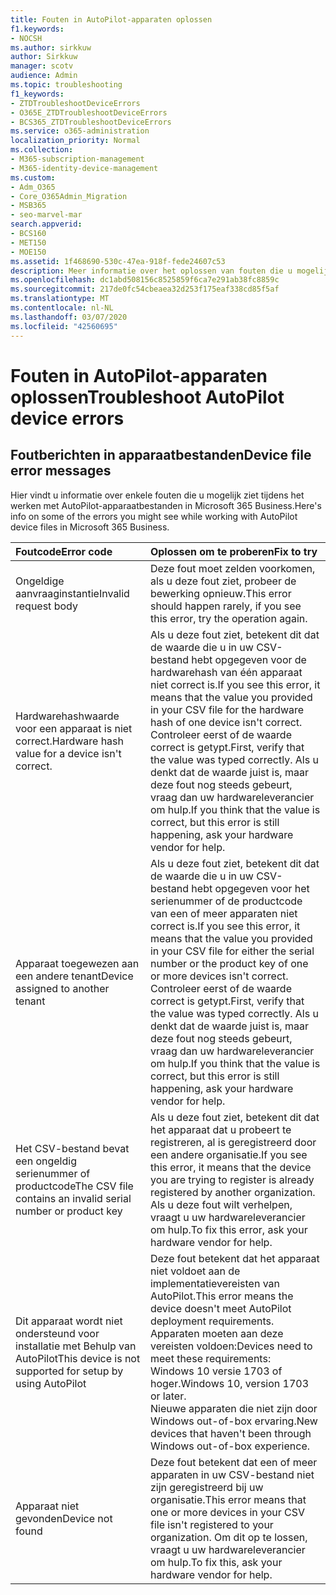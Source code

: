 ```yaml
---
title: Fouten in AutoPilot-apparaten oplossen
f1.keywords:
- NOCSH
ms.author: sirkkuw
author: Sirkkuw
manager: scotv
audience: Admin
ms.topic: troubleshooting
f1_keywords:
- ZTDTroubleshootDeviceErrors
- O365E_ZTDTroubleshootDeviceErrors
- BCS365_ZTDTroubleshootDeviceErrors
ms.service: o365-administration
localization_priority: Normal
ms.collection:
- M365-subscription-management
- M365-identity-device-management
ms.custom:
- Adm_O365
- Core_O365Admin_Migration
- MSB365
- seo-marvel-mar
search.appverid:
- BCS160
- MET150
- MOE150
ms.assetid: 1f468690-530c-47ea-918f-fede24607c53
description: Meer informatie over het oplossen van fouten die u mogelijk ziet tijdens het werken met AutoPilot-apparaatbestanden in Microsoft 365 Business.
ms.openlocfilehash: dc1abd508156c8525859f6ca7e291ab38fc8859c
ms.sourcegitcommit: 217de0fc54cbeaea32d253f175eaf338cd85f5af
ms.translationtype: MT
ms.contentlocale: nl-NL
ms.lasthandoff: 03/07/2020
ms.locfileid: "42560695"
---
```

# <a name="troubleshoot-autopilot-device-errors"></a><span data-ttu-id="60f68-103">Fouten in AutoPilot-apparaten oplossen</span><span class="sxs-lookup"><span data-stu-id="60f68-103">Troubleshoot AutoPilot device errors</span></span>

## <a name="device-file-error-messages"></a><span data-ttu-id="60f68-104">Foutberichten in apparaatbestanden</span><span class="sxs-lookup"><span data-stu-id="60f68-104">Device file error messages</span></span>

<span data-ttu-id="60f68-105">Hier vindt u informatie over enkele fouten die u mogelijk ziet tijdens het werken met AutoPilot-apparaatbestanden in Microsoft 365 Business.</span><span class="sxs-lookup"><span data-stu-id="60f68-105">Here's info on some of the errors you might see while working with AutoPilot device files in Microsoft 365 Business.</span></span> 
  
|<span data-ttu-id="60f68-106">**Foutcode**</span><span class="sxs-lookup"><span data-stu-id="60f68-106">**Error code**</span></span>|<span data-ttu-id="60f68-107">**Oplossen om te proberen**</span><span class="sxs-lookup"><span data-stu-id="60f68-107">**Fix to try**</span></span>|
|:-----|:-----|
|<span data-ttu-id="60f68-108">Ongeldige aanvraaginstantie</span><span class="sxs-lookup"><span data-stu-id="60f68-108">Invalid request body</span></span>  <br/> |<span data-ttu-id="60f68-109">Deze fout moet zelden voorkomen, als u deze fout ziet, probeer de bewerking opnieuw.</span><span class="sxs-lookup"><span data-stu-id="60f68-109">This error should happen rarely, if you see this error, try the operation again.</span></span>  <br/> |
|<span data-ttu-id="60f68-110">Hardwarehashwaarde voor een apparaat is niet correct.</span><span class="sxs-lookup"><span data-stu-id="60f68-110">Hardware hash value for a device isn't correct.</span></span>  <br/> |<span data-ttu-id="60f68-111">Als u deze fout ziet, betekent dit dat de waarde die u in uw CSV-bestand hebt opgegeven voor de hardwarehash van één apparaat niet correct is.</span><span class="sxs-lookup"><span data-stu-id="60f68-111">If you see this error, it means that the value you provided in your CSV file for the hardware hash of one device isn't correct.</span></span> <span data-ttu-id="60f68-112">Controleer eerst of de waarde correct is getypt.</span><span class="sxs-lookup"><span data-stu-id="60f68-112">First, verify that the value was typed correctly.</span></span> <span data-ttu-id="60f68-113">Als u denkt dat de waarde juist is, maar deze fout nog steeds gebeurt, vraag dan uw hardwareleverancier om hulp.</span><span class="sxs-lookup"><span data-stu-id="60f68-113">If you think that the value is correct, but this error is still happening, ask your hardware vendor for help.</span></span>  <br/> |
|<span data-ttu-id="60f68-114">Apparaat toegewezen aan een andere tenant</span><span class="sxs-lookup"><span data-stu-id="60f68-114">Device assigned to another tenant</span></span>  <br/> |<span data-ttu-id="60f68-115">Als u deze fout ziet, betekent dit dat de waarde die u in uw CSV-bestand hebt opgegeven voor het serienummer of de productcode van een of meer apparaten niet correct is.</span><span class="sxs-lookup"><span data-stu-id="60f68-115">If you see this error, it means that the value you provided in your CSV file for either the serial number or the product key of one or more devices isn't correct.</span></span> <span data-ttu-id="60f68-116">Controleer eerst of de waarde correct is getypt.</span><span class="sxs-lookup"><span data-stu-id="60f68-116">First, verify that the value was typed correctly.</span></span> <span data-ttu-id="60f68-117">Als u denkt dat de waarde juist is, maar deze fout nog steeds gebeurt, vraag dan uw hardwareleverancier om hulp.</span><span class="sxs-lookup"><span data-stu-id="60f68-117">If you think that the value is correct, but this error is still happening, ask your hardware vendor for help.</span></span>  <br/> |
|<span data-ttu-id="60f68-118">Het CSV-bestand bevat een ongeldig serienummer of productcode</span><span class="sxs-lookup"><span data-stu-id="60f68-118">The CSV file contains an invalid serial number or product key</span></span>  <br/> |<span data-ttu-id="60f68-119">Als u deze fout ziet, betekent dit dat het apparaat dat u probeert te registreren, al is geregistreerd door een andere organisatie.</span><span class="sxs-lookup"><span data-stu-id="60f68-119">If you see this error, it means that the device you are trying to register is already registered by another organization.</span></span> <span data-ttu-id="60f68-120">Als u deze fout wilt verhelpen, vraagt u uw hardwareleverancier om hulp.</span><span class="sxs-lookup"><span data-stu-id="60f68-120">To fix this error, ask your hardware vendor for help.</span></span>  <br/> |
|<span data-ttu-id="60f68-121">Dit apparaat wordt niet ondersteund voor installatie met Behulp van AutoPilot</span><span class="sxs-lookup"><span data-stu-id="60f68-121">This device is not supported for setup by using AutoPilot</span></span>  <br/> | <span data-ttu-id="60f68-122">Deze fout betekent dat het apparaat niet voldoet aan de implementatievereisten van AutoPilot.</span><span class="sxs-lookup"><span data-stu-id="60f68-122">This error means the device doesn't meet AutoPilot deployment requirements.</span></span> <span data-ttu-id="60f68-123">Apparaten moeten aan deze vereisten voldoen:</span><span class="sxs-lookup"><span data-stu-id="60f68-123">Devices need to meet these requirements:</span></span>  <br/>  <span data-ttu-id="60f68-124">Windows 10 versie 1703 of hoger.</span><span class="sxs-lookup"><span data-stu-id="60f68-124">Windows 10, version 1703 or later.</span></span>  <br/>  <span data-ttu-id="60f68-125">Nieuwe apparaten die niet zijn door Windows out-of-box ervaring.</span><span class="sxs-lookup"><span data-stu-id="60f68-125">New devices that haven't been through Windows out-of-box experience.</span></span>  <br/> |
|<span data-ttu-id="60f68-126">Apparaat niet gevonden</span><span class="sxs-lookup"><span data-stu-id="60f68-126">Device not found</span></span>  <br/> |<span data-ttu-id="60f68-127">Deze fout betekent dat een of meer apparaten in uw CSV-bestand niet zijn geregistreerd bij uw organisatie.</span><span class="sxs-lookup"><span data-stu-id="60f68-127">This error means that one or more devices in your CSV file isn't registered to your organization.</span></span> <span data-ttu-id="60f68-128">Om dit op te lossen, vraagt u uw hardwareleverancier om hulp.</span><span class="sxs-lookup"><span data-stu-id="60f68-128">To fix this, ask your hardware vendor for help.</span></span>  <br/> |

